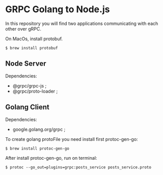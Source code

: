 # GRPC Golang to Node.js
In this repository you will find two applications communicating with each other over gRPC.

On MacOs, install protobuf.
``` shell
$ brew install protobuf
```

## Node Server
Dependencies:
- @grpc/grpc-js ;
- @grpc/proto-loader ;


## Golang Client
Dependencies:
- google.golang.org/grpc ;

To create golang protoFile you need install first protoc-gen-go:
``` shell
$ brew install protoc-gen-go
```

After install protoc-gen-go, run on terminal:
```shell
$ protoc --go_out=plugins=grpc:posts_service posts_service.proto
```